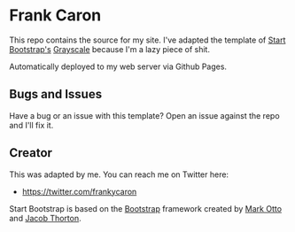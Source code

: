 
# Frank Caron

This repo contains the source for my site. I've adapted the template of [Start Bootstrap's](http://startbootstrap.com/) [Grayscale](http://startbootstrap.com/template-overviews/grayscale/) because I'm a lazy piece of shit.

Automatically deployed to my web server via Github Pages.

## Bugs and Issues

Have a bug or an issue with this template? Open an issue against the repo and I'll fix it.

## Creator

This was adapted by me. You can reach me on Twitter here:

* https://twitter.com/frankycaron

Start Bootstrap is based on the [Bootstrap](http://getbootstrap.com/) framework created by [Mark Otto](https://twitter.com/mdo) and [Jacob Thorton](https://twitter.com/fat).

